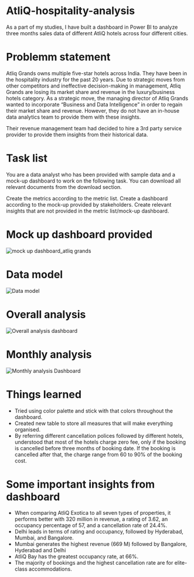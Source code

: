 # AtliQ-hospitality-analysis
As a part of my studies, I have built a dashboard in Power BI to analyze three months sales data of different AtliQ hotels across four different cities.

# Problemm statement
Atliq Grands owns multiple five-star hotels across India. They have been in the hospitality industry for the past 20 years. Due to strategic moves from other competitors and ineffective decision-making in management, Atliq Grands are losing its market share and revenue in the luxury/business hotels category. As a strategic move, the managing director of Atliq Grands wanted to incorporate “Business and Data Intelligence” in order to regain their market share and revenue. However, they do not have an in-house data analytics team to provide them with these insights.

Their revenue management team had decided to hire a 3rd party service provider to provide them insights from their historical data.

# Task list
You are a data analyst who has been provided with sample data and a mock-up dashboard to work on the following task. You can download all relevant documents from the download section.

Create the metrics according to the metric list.
Create a dashboard according to the mock-up provided by stakeholders.
Create relevant insights that are not provided in the metric list/mock-up dashboard.

# Mock up dashboard provided
![mock up dashboard_atliq grands](https://github.com/Vin0th14/AtliQ-hospitality-analysis/assets/140651343/fa4fa3a0-deb9-4aee-8090-2f4b4857ca88)

# Data model
![Data model](https://github.com/Vin0th14/AtliQ-hospitality-analysis/assets/140651343/3259c053-4c27-41d4-bb1d-af1d6d10e140)

# Overall analysis
![Overall analysis  dashboard](https://github.com/Vin0th14/AtliQ-hospitality-analysis/assets/140651343/cc4d04c5-5a03-4aed-97c9-6c9d0a343839)

# Monthly analysis
![Monthly analysis Dashboard](https://github.com/Vin0th14/AtliQ-hospitality-analysis/assets/140651343/5b21eae8-f00d-4648-bbb7-0ff4edcaa7bf)

# Things learned
* Tried using color palette and stick with that colors throughout the dashboard.
* Created new table to store all measures that will make everything organised.
* By referring different cancellation polices followed by different hotels, understood that most of the hotels charge zero fee, only if the booking is cancelled before three months of booking date. If the booking is cancelled after that, the charge range from 60 to 90% of the booking cost.

# Some important insights from dashboard
* When comparing AtliQ Exotica to all seven types of properties, it performs better with 320 million in revenue, a rating of 3.62, an occupancy percentage of 57, and a cancellation rate of 24.4%.
* Delhi leads in terms of rating and occupancy, followed by Hyderabad, Mumbai, and Bangalore.
* Mumbai generates the highest revenue (669 M) followed by Bangalore, Hyderabad and Delhi
* AtliQ Bay has the greatest occupancy rate, at 66%.
* The majority of bookings and the highest cancellation rate are for elite-class accommodations.

